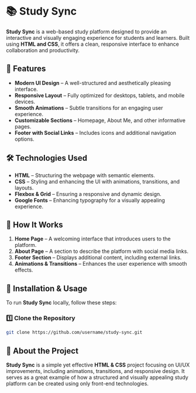 
# 📚 Study Sync  

**Study Sync** is a web-based study platform designed to provide an interactive and visually engaging experience for students and learners. Built using **HTML and CSS**, it offers a clean, responsive interface to enhance collaboration and productivity. 


## 🚀 Features  

- **Modern UI Design** – A well-structured and aesthetically pleasing interface.  
- **Responsive Layout** – Fully optimized for desktops, tablets, and mobile devices.  
- **Smooth Animations** – Subtle transitions for an engaging user experience.  
- **Customizable Sections** – Homepage, About Me, and other informative pages.  
- **Footer with Social Links** – Includes icons and additional navigation options.  

## 🛠️ Technologies Used  

- **HTML** – Structuring the webpage with semantic elements.  
- **CSS** – Styling and enhancing the UI with animations, transitions, and layouts.  
- **Flexbox & Grid** – Ensuring a responsive and dynamic design.  
- **Google Fonts** – Enhancing typography for a visually appealing experience.  

## 📌 How It Works  

1. **Home Page** – A welcoming interface that introduces users to the platform.  
2. **About Page** – A section to describe the platform with social media links.  
3. **Footer Section** – Displays additional content, including external links.  
4. **Animations & Transitions** – Enhances the user experience with smooth effects.  

## 🔧 Installation & Usage  

To run **Study Sync** locally, follow these steps:  

### 1️⃣ Clone the Repository  
```bash
git clone https://github.com/username/study-sync.git
```  

## 📄 About the Project  

**Study Sync** is a simple yet effective **HTML & CSS** project focusing on UI/UX improvements, including animations, transitions, and responsive design. It serves as a great example of how a structured and visually appealing study platform can be created using only front-end technologies.  

